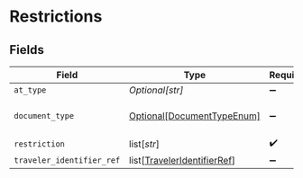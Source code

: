 # Restrictions


## Fields

| Field                                                                       | Type                                                                        | Required                                                                    | Description                                                                 | Example                                                                     |
| --------------------------------------------------------------------------- | --------------------------------------------------------------------------- | --------------------------------------------------------------------------- | --------------------------------------------------------------------------- | --------------------------------------------------------------------------- |
| `at_type`                                                                   | *Optional[str]*                                                             | :heavy_minus_sign:                                                          | N/A                                                                         |                                                                             |
| `document_type`                                                             | [Optional[DocumentTypeEnum]](../../models/shared/documenttypeenum.md)       | :heavy_minus_sign:                                                          | Document type like EMD, MCO                                                 | Ticket                                                                      |
| `restriction`                                                               | list[*str*]                                                                 | :heavy_check_mark:                                                          | N/A                                                                         |                                                                             |
| `traveler_identifier_ref`                                                   | list[[TravelerIdentifierRef](../../models/shared/traveleridentifierref.md)] | :heavy_minus_sign:                                                          | N/A                                                                         |                                                                             |
